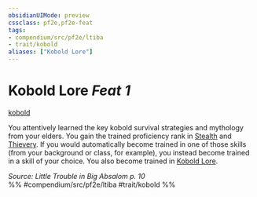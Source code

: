 ```yaml
---
obsidianUIMode: preview
cssclass: pf2e,pf2e-feat
tags:
- compendium/src/pf2e/ltiba
- trait/kobold
aliases: ["Kobold Lore"]
---
```

# Kobold Lore  *Feat 1*  
[kobold](../../Rules/traits/kobold-b1.md)  


You attentively learned the key kobold survival strategies and mythology from your elders. You gain the trained proficiency rank in [Stealth](../skills.md#Stealth) and [Thievery](../skills.md#Thievery). If you would automatically become trained in one of those skills (from your background or class, for example), you instead become trained in a skill of your choice. You also become trained in [Kobold Lore](../skills.md#Lore).

*Source: Little Trouble in Big Absalom p. 10*  
%% #compendium/src/pf2e/ltiba #trait/kobold %%